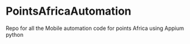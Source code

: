 # PointsAfricaAutomation
Repo for all the Mobile automation code for points Africa using Appium python
